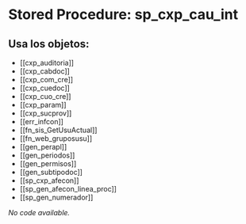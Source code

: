 # Stored Procedure: sp_cxp_cau_int

## Usa los objetos:
- [[cxp_auditoria]]
- [[cxp_cabdoc]]
- [[cxp_com_cre]]
- [[cxp_cuedoc]]
- [[cxp_cuo_cre]]
- [[cxp_param]]
- [[cxp_sucprov]]
- [[err_infcon]]
- [[fn_sis_GetUsuActual]]
- [[fn_web_gruposusu]]
- [[gen_perapl]]
- [[gen_periodos]]
- [[gen_permisos]]
- [[gen_subtipodoc]]
- [[sp_cxp_afecon]]
- [[sp_gen_afecon_linea_proc]]
- [[sp_gen_numerador]]

*No code available.*
